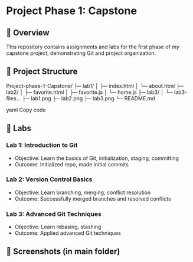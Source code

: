 # Project Phase 1: Capstone

## 📘 Overview
This repository contains assignments and labs for the first phase of my capstone project, demonstrating Git and project organization.

## 📂 Project Structure

Project-phase-1-Capstone/
├─ lab1/
│ ├─ index.html
│ └─ about.html
├─ lab2/
│ ├─ favorite.html
│ ├─ favorite.js
│ └─ home.js
├─ lab3/
│ └─ lab3-files...
├─ lab1.png
├─ lab2.png
├─ lab3.png
└─ README.md

yaml
Copy code

## 🧪 Labs

### Lab 1: Introduction to Git
- Objective: Learn the basics of Git, initialization, staging, committing
- Outcome: Initialized repo, made initial commits

### Lab 2: Version Control Basics
- Objective: Learn branching, merging, conflict resolution
- Outcome: Successfully merged branches and resolved conflicts

### Lab 3: Advanced Git Techniques
- Objective: Learn rebasing, stashing
- Outcome: Applied advanced Git techniques

## 📸 Screenshots (in main folder)

